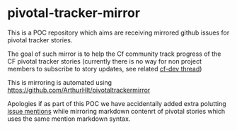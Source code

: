 # pivotal-tracker-mirror

This is a POC repository which aims are receiving mirrored github issues for pivotal tracker stories.

The goal of such mirror is to help the Cf community track progress of the CF pivotal tracker stories (currently there is no way for non project members to subscribe to story updates, see related [cf-dev thread](http://cf-dev.70369.x6.nabble.com/cf-dev-FW-issue-tracker-permissions-tt2763.html#a5014))

This is mirroring is automated using https://github.com/ArthurHlt/pivotaltrackermirror

Apologies if as part of this POC we have accidentally added extra polutting [issue mentions](https://github.com/blog/957-introducing-issue-mentions) while mirroring markdown contenrt of pivotal stories which uses the same mention markdown syntax. 
